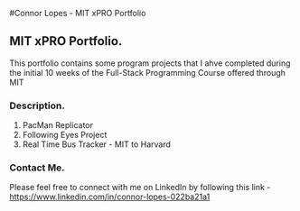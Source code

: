 #Connor Lopes - MIT xPRO Portfolio 

## MIT xPRO Portfolio. 
This portfolio contains some program projects that I ahve completed during the initial 10 weeks of the Full-Stack Programming Course offered through MIT

### Description. 
1. PacMan Replicator
2. Following Eyes Project
3. Real Time Bus Tracker - MIT to Harvard


### Contact Me. 
Please feel free to connect with me on LinkedIn by following this link - https://www.linkedin.com/in/connor-lopes-022ba21a1

